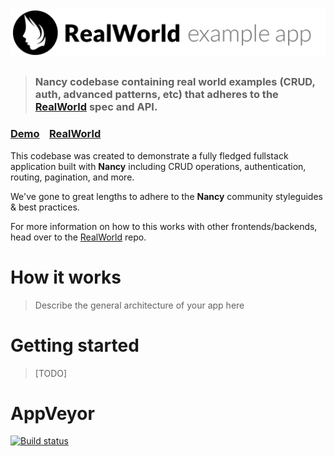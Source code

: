 # ![RealWorld Example App](logo.png)

> ### Nancy codebase containing real world examples (CRUD, auth, advanced patterns, etc) that adheres to the [RealWorld](https://github.com/gothinkster/realworld) spec and API.


### [Demo](https://github.com/gothinkster/realworld)&nbsp;&nbsp;&nbsp;&nbsp;[RealWorld](https://github.com/gothinkster/realworld)


This codebase was created to demonstrate a fully fledged fullstack application built with **Nancy** including CRUD operations, authentication, routing, pagination, and more.

We've gone to great lengths to adhere to the **Nancy** community styleguides & best practices.

For more information on how to this works with other frontends/backends, head over to the [RealWorld](https://github.com/gothinkster/realworld) repo.


# How it works

> Describe the general architecture of your app here

# Getting started

> [TODO]

# AppVeyor
[![Build status](https://ci.appveyor.com/api/projects/status/bb4i7k724mutjxut?svg=true)](https://ci.appveyor.com/project/codeyu/nancy-realworld-example-app)